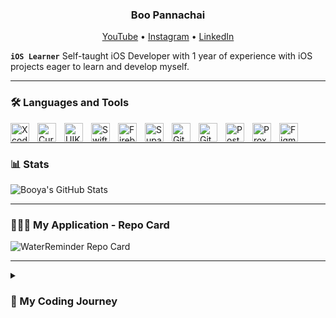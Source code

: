 <h3 align="center">Boo Pannachai</h3>

<p align="center">
  <a href="https://www.youtube.com/@booyadev-d7q">YouTube</a> •
  <a href="https://www.instagram.com/boo.pannachai/">Instagram</a> •
  <a href="https://www.linkedin.com/in/boo-pannachai/">LinkedIn</a>
</p>

**`iOS Learner`**
Self-taught iOS Developer with 1 year of experience with iOS projects eager to learn and develop myself.
<!--
---
### Languages and Tools
<!-- <img align="left" alt="Xcode" width="30px" style="padding-right:10px;" src="https://cdn.jsdelivr.net/gh/devicons/devicon/icons/xcode/xcode-original.svg"/>
<img align="left" alt="Xcode" width="30px" style="padding-right:10px;" src="https://developer.apple.com/assets/elements/icons/xcode-cloud/xcode-cloud-128x128_2x.png"/>
<img align="left" alt="Cursor" width="30px" style="padding-right:10px;" src="https://ai-cursor.com/wp-content/uploads/2024/09/logo-cursor-ai-png.webp"/>
<img align="left" alt="UIKit" width="30px" style="padding-right:10px;" src="https://cdn.jsdelivr.net/gh/devicons/devicon/icons/swift/swift-original.svg"/>
<img align="left" alt="SwiftUI" width="30px" style="padding-right:10px;" src="https://www.agiratech.com/wp-content/uploads/2019/08/swiftui-96x96_2x.png"/>
<img align="left" alt="Firebase" width="30px" style="padding-right:10px;" src="https://cdn.iconscout.com/icon/free/png-256/free-firebase-3521427-2944871.png?f=webp"/>
<img align="left" alt="Supabase" width="30px" style="padding-right:10px;" src="https://pipedream.com/s.v0/app_1dBhP3/logo/96"/>
<img align="left" alt="Gitlab" width="30px" style="padding-right:10px;" src="https://cdn.jsdelivr.net/gh/devicons/devicon/icons/gitlab/gitlab-original.svg"/>
<img align="left" alt="GitKraken" width="30px" style="padding-right:10px;" src="https://static-00.iconduck.com/assets.00/gitkraken-icon-2048x2016-psc1payu.png"/>
<img align="left" alt="Postman" width="30px" style="padding-right:10px;" src="https://static-00.iconduck.com/assets.00/postman-icon-2048x2048-dsydvxav.png"/>
<img align="left" alt="ProxyMan" width="30px" style="padding-right:10px;" src="https://proxyman.imgix.net/assets/images/AppIcon_v2.png?auto=format&fit=max&w=128"/>
<img align="left" alt="Figma" width="30px" style="padding-right:10px;" src="https://cdn.jsdelivr.net/gh/devicons/devicon/icons/figma/figma-original.svg"/> 
<br/><br/>
-->
---
### 🛠️ Languages and Tools
<span title="Xcode">
  <img align="left" alt="Xcode" width="30px" style="padding-right:10px;" src="https://developer.apple.com/assets/elements/icons/xcode-cloud/xcode-cloud-128x128_2x.png" />
</span>
<span title="Cursor AI">
  <img align="left" alt="Cursor" width="30px" style="padding-right:10px;" src="https://ai-cursor.com/wp-content/uploads/2024/09/logo-cursor-ai-png.webp" />
</span>
<span title="Swift">
  <img align="left" alt="UIKit" width="30px" style="padding-right:10px;" src="https://cdn.jsdelivr.net/gh/devicons/devicon/icons/swift/swift-original.svg" />
</span>
<span title="SwiftUI">
  <img align="left" alt="SwiftUI" width="30px" style="padding-right:10px;" src="https://www.agiratech.com/wp-content/uploads/2019/08/swiftui-96x96_2x.png" />
</span>
<span title="Firebase">
  <img align="left" alt="Firebase" width="30px" style="padding-right:10px;" src="https://cdn.iconscout.com/icon/free/png-256/free-firebase-3521427-2944871.png?f=webp" />
</span>
<span title="Supabase">
  <img align="left" alt="Supabase" width="30px" style="padding-right:10px;" src="https://pipedream.com/s.v0/app_1dBhP3/logo/96" />
</span>
<span title="GitLab">
  <img align="left" alt="GitLab" width="30px" style="padding-right:10px;" src="https://cdn.jsdelivr.net/gh/devicons/devicon/icons/gitlab/gitlab-original.svg" />
</span>
<span title="GitKraken">
  <img align="left" alt="GitKraken" width="30px" style="padding-right:10px;" src="https://static-00.iconduck.com/assets.00/gitkraken-icon-2048x2016-psc1payu.png" />
</span>
<span title="Postman">
  <img align="left" alt="Postman" width="30px" style="padding-right:10px;" src="https://static-00.iconduck.com/assets.00/postman-icon-2048x2048-dsydvxav.png" />
</span>
<span title="ProxyMan">
  <img align="left" alt="ProxyMan" width="30px" style="padding-right:10px;" src="https://proxyman.imgix.net/assets/images/AppIcon_v2.png?auto=format&fit=max&w=128" />
</span>
<span title="Figma">
  <img align="left" alt="Figma" width="30px" style="padding-right:10px;" src="https://cdn.jsdelivr.net/gh/devicons/devicon/icons/figma/figma-original.svg" />
</span>
<br/>

---

### 📊 Stats
<!-- ![Booya's GitHub stats](https://github-readme-stats.vercel.app/api?username=booya-tech&show_icons=true&theme=discord_old_blurple)
<!-- ![GitHub Streak](https://streak-stats.demolab.com/?user=booya-tech&theme=gruvbox&border_radius=4.5) -->
<picture>
  <source
    srcset="https://github-readme-stats.vercel.app/api?username=booya-tech&show_icons=true&theme=discord_old_blurple"
    media="(prefers-color-scheme: dark)"
  />
  <source
    srcset="https://github-readme-stats.vercel.app/api?username=booya-tech&show_icons=true&theme=duefy"
    media="(prefers-color-scheme: light), (prefers-color-scheme: no-preference)"
  />
  <img src="https://github-readme-stats.vercel.app/api?username=booya-tech&show_icons=true" alt="Booya's GitHub Stats" />
</picture>


---

### 🧑🏻‍💻 My Application - Repo Card
<!-- [![Readme Card](https://github-readme-stats.vercel.app/api/pin/?username=booya-tech&repo=WaterReminder&theme=discord_old_blurple)](https://github.com/booya-tech/WaterReminder)
<!-- ![GitHub Streak](https://streak-stats.demolab.com/?user=booya-tech&theme=gruvbox&border_radius=4.5) -->
<picture>
  <source
    srcset="https://github-readme-stats.vercel.app/api/pin/?username=booya-tech&repo=WaterReminder&theme=discord_old_blurple"
    media="(prefers-color-scheme: dark)"
  />
  <source
    srcset="https://github-readme-stats.vercel.app/api/pin/?username=booya-tech&repo=WaterReminder&theme=duefy"
    media="(prefers-color-scheme: light), (prefers-color-scheme: no-preference)"
  />
  <img src="https://github-readme-stats.vercel.app/api/pin/?username=booya-tech&repo=WaterReminder" alt="WaterReminder Repo Card" />
</picture>

---

<details>
 <summary><h3> 📖 My Coding Journey</h3></summary>
I began my coding journey as an information technology student with a deep passion for learning everything I could about the world of programming. Along the way, I taught myself iOS development, driven by a dream to create an app that would positively impact others and help them live better lives every day. This dedication led to my first job as an iOS developer upon graduation.

At the same time, I was pursuing another aspiration: becoming a content creator. I’ve been consistently posting at least two videos per month on Instagram Reels to grow my audience, with the ultimate goal of transitioning to YouTube in the future.

Currently, I am an iOS developer with nearly one year of experience. I’m committed to honing my skills, striving to become an expert in iOS development, and working toward my dream of creating applications that make people’s lives better.
</details>

<!-- Might use in a future -->
   <!-- <p align="left">
      <a href="https://www.youtube.com/c/fknight?sub_confirmation=1">
         <img alt="youtube subscribers" title="Subscribe to my YouTube channel" src="https://custom-icon-badges.demolab.com/youtube/channel/subscribers/UC2WHjPDvbE6O328n17ZGcfg?color=%23E05D44&label=SUBSCRIBE&logo=video&logoColor=white&style=for-the-badge&labelColor=CE4630"/></a> 
      <a href="https://www.youtube.com/c/fknight">
         <img alt="youtube views" title="YouTube views" src="https://custom-icon-badges.demolab.com/youtube/channel/views/UC2WHjPDvbE6O328n17ZGcfg?color=%23E1AD0E&logo=eye&logoColor=white&style=for-the-badge&labelColor=C79600"/></a> 
      <a href="https://github.com/ForrestKnight?tab=followers">
         <img alt="followers" title="Follow me on Github" src="https://custom-icon-badges.demolab.com/github/followers/ForrestKnight?color=236ad3&labelColor=1155ba&style=for-the-badge&logo=person-add&label=Follow&logoColor=white"/></a>
      <a href="https://github.com/ForrestKnight?tab=repositories&sort=stargazers">
         <img alt="total stars" title="Total stars on GitHub" src="https://custom-icon-badges.demolab.com/github/stars/ForrestKnight?color=55960c&style=for-the-badge&labelColor=488207&logo=star"/></a>
   </p> -->

<!-- ### 📺 Latest YouTube Videos -->
<!-- BEGIN YOUTUBE-CARDS -->
<!-- [![The Making of GNU: The World's First Open-Source Software](https://ytcards.demolab.com/?id=sQDvkd2wtxU&title=The+Making+of+GNU%3A+The+World%27s+First+Open-Source+Software&lang=en&timestamp=1684076438&background_color=%230d1117&title_color=%23ffffff&stats_color=%23dedede&width=250&duration=484 "The Making of GNU: The World's First Open-Source Software")](https://www.youtube.com/watch?v=sQDvkd2wtxU)
[![AI bots were given freedom in a virtual city…](https://ytcards.demolab.com/?id=FBvyxc0PSlc&title=AI+bots+were+given+freedom+in+a+virtual+city%E2%80%A6&lang=en&timestamp=1683126008&background_color=%230d1117&title_color=%23ffffff&stats_color=%23dedede&width=250&duration=291 "AI bots were given freedom in a virtual city…")](https://www.youtube.com/watch?v=FBvyxc0PSlc)
[![Elon Musk is building TruthGPT…](https://ytcards.demolab.com/?id=TOIRY9UjAMI&title=Elon+Musk+is+building+TruthGPT%E2%80%A6&lang=en&timestamp=1682002817&background_color=%230d1117&title_color=%23ffffff&stats_color=%23dedede&width=250&duration=53 "Elon Musk is building TruthGPT…")](https://www.youtube.com/watch?v=TOIRY9UjAMI)
[![Don't sleep on Nvidia.](https://ytcards.demolab.com/?id=dgmQ-IAANAc&title=Don%27t+sleep+on+Nvidia.&lang=en&timestamp=1681909225&background_color=%230d1117&title_color=%23ffffff&stats_color=%23dedede&width=250&duration=482 "Don't sleep on Nvidia.")](https://www.youtube.com/watch?v=dgmQ-IAANAc)
[![These AI TOOLS will help you CODE BETTER](https://ytcards.demolab.com/?id=jArtVVbYGKk&title=These+AI+TOOLS+will+help+you+CODE+BETTER&lang=en&timestamp=1681390835&background_color=%230d1117&title_color=%23ffffff&stats_color=%23dedede&width=250&duration=756 "These AI TOOLS will help you CODE BETTER")](https://www.youtube.com/watch?v=jArtVVbYGKk)
[![AI Just Got Crazy - Things Will Never Be The Same](https://ytcards.demolab.com/?id=4_frwLFlOt8&title=AI+Just+Got+Crazy+-+Things+Will+Never+Be+The+Same&lang=en&timestamp=1680786003&background_color=%230d1117&title_color=%23ffffff&stats_color=%23dedede&width=250&duration=693 "AI Just Got Crazy - Things Will Never Be The Same")](https://www.youtube.com/watch?v=4_frwLFlOt8) -->
<!-- END YOUTUBE-CARDS -->

<!-- [<img src="https://custom-icon-badges.demolab.com/badge/-Subscribe%20For%20More-red?style=for-the-badge&logo=video&logoColor=white"/>](https://www.youtube.com/c/fknight?sub_confirmation=1) -->

